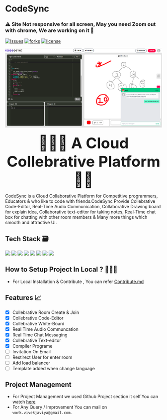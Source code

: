 # CodeSync
### ⚠️ Site Not responsive for all screen, May you need Zoom out with chrome, We are working on it  🛑

[![Issues](https://img.shields.io/github/issues/Code-Deeper/code-sync)](#issues)
[![forks](https://img.shields.io/github/forks/Code-Deeper/code-sync)](#forks)
[![license](https://img.shields.io/github/license/Code-Deeper/code-sync)](#license)
<!-- https://github.com/Code-Deeper/code-sync/blob/main -->
<p align="center" width="400px"><img src="assets/codesync.png" width="1000"></p>
<p align="center" width="400px"> <font size="9"> <b>👨🏾‍💻 A Cloud Collebrative Platform 🧑‍🏫 </b></font></p>

CodeSync is a Cloud Collaborative Platform for Competitive programmers, Educators & who like to code with friends.CodeSync Provide  Collebrative Code-Editor,
Real-Time Audio Communication, Collaborative Drawing board for  explain idea, Collaborative text-editor for taking notes, Real-Time chat box for chatting 
with other room members & Many more things which smooth and attractive UI.
 
 ## Tech Stack 🗃
  <img src="https://img.shields.io/badge/react-%2320232a.svg?style=for-the-badge&logo=react&logoColor=%2361DAFB"> <img src="https://img.shields.io/badge/webRTC-%23430098.svg?style=for-the-badge&logoColor=white&color=red"> <img src="https://img.shields.io/badge/node.js-6DA55F?style=for-the-badge&logo=node.js&logoColor=white"> <img src="https://img.shields.io/badge/Socket.io-black?style=for-the-badge&logo=socket.io&badgeColor=010101" >   <img src="https://img.shields.io/badge/express.js-%23404d59.svg?style=for-the-badge&logo=express&logoColor=%2361DAFB"> <img src="https://img.shields.io/badge/MongoDB-%234ea94b.svg?style=for-the-badge&logo=mongodb&logoColor=white"> <img src="https://img.shields.io/badge/docker-%230db7ed.svg?style=for-the-badge&logo=docker&logoColor=white"> <img src="https://img.shields.io/badge/heroku-%23430098.svg?style=for-the-badge&logo=heroku&logoColor=white">
  
  
<!--  <br /> -->
 
## How to Setup Project In Local ? 🧑🏽‍💻
  - For Local Installation & Contribute , You can refer [Contribute.md](https://github.com/Code-Deeper/code-sync/blob/main/CONTRIBUTE.md)

## Features 📈
- [x] Collebrative Room Create & Join
- [x] Collebrative Code-Editor
- [x] Collebrative White-Board
- [x] Real Time Audio Communcation  
- [x] Real Time Chat Messaging
- [x] Collebrative Text-editor
- [x] Compiler Programe
- [ ] Invitation On Email
- [ ] Restirect User for enter room
- [ ] Add load balancer
- [ ] Template added when change language
<!--  <br/> -->
## Project Management
  - For Project Management we used Github Project section it self.You can watch [here](https://github.com/Code-Deeper/code-sync/projects/1)
  - For Any Query / Improvement You can mail on ```work.vivekjaviya@gmail.com```.
